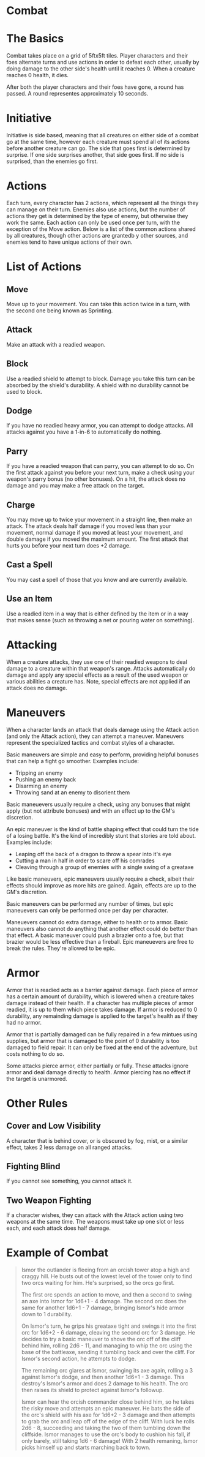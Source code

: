# Combat

# The Basics

Combat takes place on a grid of 5ftx5ft tiles. Player characters and their foes alternate turns and use actions in order to defeat each other, usually by doing damage to the other side's health until it reaches 0. When a creature reaches 0 health, it dies.

After both the player characters and their foes have gone, a round has passed. A round representes approximately 10 seconds.

# Initiative

Initiative is side based, meaning that all creatures on either side of a combat go at the same time, however each creature must spend all of its actions before another creature can go. The side that goes first is determined by surprise. If one side surprises another, that side goes first. If no side is surprised, than the enemies go first.

# Actions 

Each turn, every character has 2 actions, which represent all the things they can manage on their turn. Enemies also use actions, but the number of actions they get is determined by the type of enemy, but otherwise they work the same. Each action can only be used once per turn, with the exception of the Move action. Below is a list of the common actions shared by all creatures, though other actions are grantedb y other sources, and enemies tend to have unique actions of their own.

# List of Actions

## Move

Move up to your movement. You can take this action twice in a turn, with the second one being known as Sprinting.

## Attack

Make an attack with a readied weapon. 

## Block

Use a readied shield to attempt to block. Damage you take this turn can be absorbed by the shield's durability. A shield with no durability cannot be used to block.

## Dodge

If you have no readied heavy armor, you can attempt to dodge attacks. All attacks against you have a 1-in-6 to automatically do nothing.

## Parry

If you have a readied weapon that can parry, you can attempt to do so. On the first attack against you before your next turn, make a check using your weapon's parry bonus (no other bonuses). On a hit, the attack does no damage and you may make a free attack on the target.

## Charge

You may move up to twice your movement in a straight line, then make an attack. The attack deals half damage if you moved less than your movement, normal damage if you moved at least your movement, and double damage if you moved the maximum amount. The first attack that hurts you before your next turn does +2 damage.

## Cast a Spell

You may cast a spell of those that you know and are currently available.

## Use an Item

Use a readied item in a way that is either defined by the item or in a way that makes sense (such as throwing a net or pouring water on something).

# Attacking

When a creature attacks, they use one of their readied weapons to deal damage to a creature within that weapon's range. Attacks automatically do damage and apply any special effects as a result of the used weapon or various abilities a creature has. Note, special effects are not applied if an attack does no damage.

# Maneuvers

When a character lands an attack that deals damage using the Attack action (and only the Attack action), they can attempt a maneuver. Maneuvers represent the specialized tactics and combat styles of a character.

Basic maneuvers are simple and easy to perform, providing helpful bonuses that can help a fight go smoother. Examples include:

- Tripping an enemy
- Pushing an enemy back
- Disarming an enemy
- Throwing sand at an enemy to disorient them

Basic maneuevers usually require a check, using any bonuses that might apply (but not attribute bonuses) and with an effect up to the GM's discretion.

An epic maneuver is the kind of battle shaping effect that could turn the tide of a losing battle. It's the kind of incredibly stunt that stories are told about. Examples include:

- Leaping off the back of a dragon to throw a spear into it's eye
- Cutting a man in half in order to scare off his comrades
- Cleaving through a group of enemies with a single swing of a greataxe

Like basic maneuvers, epic maneuvers usually require a check, albeit their effects should improve as more hits are gained. Again, effects are up to the GM's discretion.

Basic maneuvers can be performed any number of times, but epic maneuevers can only be performed once per day per character.

Maneuevers cannot do extra damage, either to health or to armor. Basic maneuvers also cannot do anything that another effect could do better than that effect. A basic maneuver could push a brazier onto a foe, but that brazier would be less effective than a fireball. Epic maneuevers are free to break the rules. They're allowed to be epic.

# Armor

Armor that is readied acts as a barrier against damage. Each piece of armor has a certain amount of durability, which is lowered when a creature takes damage instead of their health. If a character has multiple pieces of armor readied, it is up to them which piece takes damage. If armor is reduced to 0 durability, any remainding damage is applied to the target's health as if they had no armor.

Armor that is partially damaged can be fully repaired in a few mintues using supplies, but armor that is damaged to the point of 0 durability is too damaged to field repair. It can only be fixed at the end of the adventure, but costs nothing to do so.

Some attacks pierce armor, either partially or fully. These attacks ignore armor and deal damage directly to health. Armor piercing has no effect if the target is unarmored.

# Other Rules

## Cover and Low Visibility

A character that is behind cover, or is obscured by fog, mist, or a similar effect, takes 2 less damage on all ranged attacks.

## Fighting Blind

If you cannot see something, you cannot attack it.

## Two Weapon Fighting

If a character wishes, they can attack with the Attack action using two weapons at the same time. The weapons must take up one slot or less each, and each attack does half damage.

# Example of Combat

> Ismor the outlander is fleeing from an orcish tower atop a high and craggy hill. He busts out of the lowest level of the tower only to find two orcs waiting for him. He's surprised, so the orcs go first.
>
> The first orc spends an action to move, and then a second to swing an axe into Ismor for 1d6+1 - 4 damage. The second orc does the same for another 1d6+1 - 7 damage, bringing Ismor's hide armor down to 1 durability.
>
> On Ismor's turn, he grips his greataxe tight and swings it into the first orc for 1d6+2 - 6 damage, cleaving the second orc for 3 damage. He decides to try a basic maneuver to shove the orc off of the cliff behind him, rolling 2d6 - 11, and managing to whip the orc using the base of the battleaxe, sending it tumbling back and over the cliff. For Ismor's second action, he attempts to dodge.
>
> The remaining orc glares at Ismor, swinging its axe again, rolling a 3 against Ismor's dodge, and then another 1d6+1 - 3 damage. This destroy's Ismor's armor and does 2 damage to his health. The orc then raises its shield to protect against Ismor's followup.
>
> Ismor can hear the orcish commander close behind him, so he takes the risky move and attempts an epic maneuver. He bats the side of the orc's shield with his axe for 1d6+2 - 3 damage and then attempts to grab the orc and leap off of the edge of the cliff. With luck he rolls 2d6 - 8, succeeding and taking the two of them tumbling down the cliffside. Ismor manages to use the orc's body to cushion his fall, if only barely, still taking 1d6 - 6 damage! With 2 health remaning, Ismor picks himself up and starts marching back to town.
